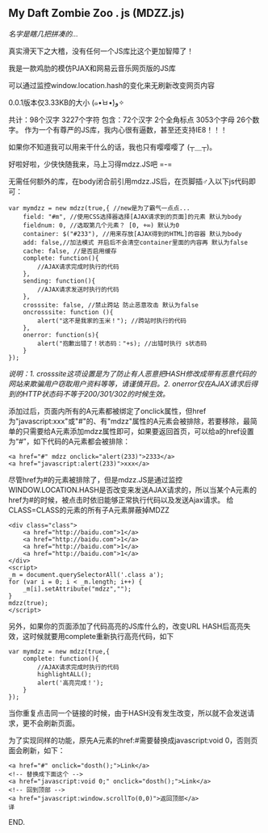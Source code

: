 My Daft Zombie  Zoo . js (MDZZ.js)
------
*名字是瞎几把拼凑的...*

真实滑天下之大稽，没有任何一个JS库比这个更加智障了！

我是一款鸡肋的模仿PJAX和网易云音乐网页版的JS库

可以通过监控window.location.hash的变化来无刷新改变网页内容

0.0.1版本仅3.33KB的大小 (๑•̀ㅂ•́)و✧

共计：98个汉字 3227个字符 包含：72个汉字 2个全角标点 3053个字母 26个数字。
作为一个有尊严的JS库，我内心很有逼数，甚至还支持IE8！！！

如果你不知道我可以用来干什么的话，我也只有嘤嘤嘤了 (┬＿┬)。

好啦好啦，少侠快随我来，马上习得mdzz.JS吧 =-=

无需任何额外的库，在body闭合前引用mdzz.JS后，在页脚插♂入以下js代码即可：

```
var mymdzz = new mdzz(true,{ //new是为了霸气一点点...
    field: "#m", //使用CSS选择器选择[AJAX请求到的页面]的元素 默认为body
    fieldnum: 0, //选取第几个元素？ [0, +∞) 默认为0
    container: $("#233"), //用来存放[AJAX得到的HTML]的容器 默认为body
    add: false,//加法模式 开启后不会清空container里面的内容再 默认为false
    cache: false, //是否启用缓存
    complete: function(){
        //AJAX请求完成时执行的代码
    },
    sending: function(){
        //AJAX请求发送时执行的代码
    },
    crosssite: false, //禁止跨站 防止恶意攻击 默认为false
    oncrosssite: function (){
        alert("这不是我家的玉米！"); //跨站时执行的代码
    },  
    onerror: function(s){
        alert("抱歉出错了！状态码："+s); //出错时执行 s状态码
    }
});
```
*说明：1. crosssite这项设置是为了防止有人恶意把HASH修改成带有恶意代码的网站来欺骗用户窃取用户资料等等，请谨慎开启。2. onerror仅在AJAX请求后得到的HTTP状态码不等于200/301/302的时候生效。*

添加过后，页面内所有的A元素都被绑定了onclick属性，但href为"javascript:xxx"或"#"的、有"mdzz"属性的A元素会被排除，若要移除，最简单的只需要给A元素添加mdzz属性即可，如果要返回首页，可以给a的href设置为“#”，如下代码的A元素都会被排除：
```
<a href="#" mdzz onclick="alert(233)">2333</a>
<a href="javascript:alert(233)">xxx</a>
```
尽管href为#的元素被排除了，但是mdzz.JS是通过监控WINDOW.LOCATION.HASH是否改变来发送AJAX请求的，所以当某个A元素的href为#的时候，被点击时依旧能够正常执行代码以及发送Ajax请求。 给CLASS=CLASS的元素的所有子A元素屏蔽掉MDZZ
```
<div class="class">
    <a href="http://baidu.com">1</a>
    <a href="http://baidu.com">1</a>
    <a href="http://baidu.com">1</a>
    <a href="http://baidu.com">1</a>
</div>
<script>
_m = document.querySelectorAll('.class a');
for (var i = 0; i < _m.length; i++) {
    _m[i].setAttribute("mdzz","");
}
mdzz(true);
</script>
```
另外，如果你的页面添加了代码高亮的JS库什么的，改变URL HASH后高亮失效，这时候就要用complete重新执行高亮代码，如下
```
var mymdzz = new mdzz(true,{
    complete: function(){
        //AJAX请求完成时执行的代码
        highlightALL();
        alert('高亮完成！');
    }
});
```
当你重复点击同一个链接的时候，由于HASH没有发生改变，所以就不会发送请求，更不会刷新页面。 

为了实现同样的功能，原先A元素的href:#需要替换成javascript:void 0，否则页面会刷新，如下：
```
<a href="#" onclick="dosth();">Link</a>
<!-- 替换成下面这个 -->
<a href="javascript:void 0;" onclick="dosth();">Link</a>
<!-- 回到顶部 -->
<a href="javascript:window.scrollTo(0,0)">返回顶部</a>
译
```

END.
